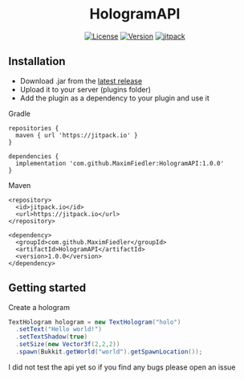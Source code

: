 <h1 align="center">HologramAPI</h1>
</div>
<div align="center">
  <a href="https://github.com/MaximFiedler/HologramAPI/blob/master/LICENSE"><img src="https://img.shields.io/github/license/MaximFiedler/HologramAPI.svg" alt="License"></a>  
<a href="https://github.com/MaximFiedler/HologramAPI/releases"><img src="https://img.shields.io/github/v/tag/MaximFiedler/HologramAPI.svg" alt="Version"></a>  
<a href="https://jitpack.io/#MaximFiedler/HologramAPI"><img src="https://jitpack.io/v/MaximFiedler/HologramAPI.svg" alt="jitpack"></a>  
</div>

## Installation

- Download .jar from the [latest release](https://github.com/MaximFiedler/HologramAPI/releases)
- Upload it to your server (plugins folder)
- Add the plugin as a dependency to your plugin and use it

Gradle
```
repositories {
  maven { url 'https://jitpack.io' }
}

dependencies {
  implementation 'com.github.MaximFiedler:HologramAPI:1.0.0'
}
```
Maven
```
<repository>
  <id>jitpack.io</id>
  <url>https://jitpack.io</url>
</repository>

<dependency>
  <groupId>com.github.MaximFiedler</groupId>
  <artifactId>HologramAPI</artifactId>
  <version>1.0.0</version>
</dependency>
```

## Getting started

Create a hologram

```java
TextHologram hologram = new TextHologram("holo")
  .setText("Hello world!")
  .setTextShadow(true)
  .setSize(new Vector3f(2,2,2))
  .spawn(Bukkit.getWorld("world").getSpawnLocation());
```

I did not test the api yet so if you find any bugs please open an issue
